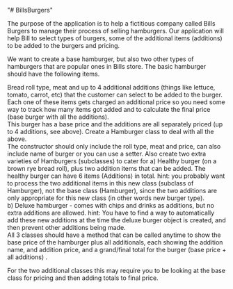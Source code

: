 "# BillsBurgers"  

The purpose of the application is to help a fictitious company called Bills Burgers to manage their process of selling hamburgers.
Our application will help Bill to select types of burgers, some of the additional items (additions) to be added to the burgers and pricing.

We want to create a base hamburger, but also two other types of hamburgers that are popular ones in Bills store.
The basic hamburger should have the following items.   

Bread roll type, meat and up to 4 additional additions (things like lettuce, tomato, carrot, etc) that the customer can select to be added to the burger.  
Each one of these items gets charged an additional price so you need some way to track how many items got added and to calculate the final price (base burger with all the additions).  
This burger has a base price and the additions are all separately priced (up to 4 additions, see above).
Create a Hamburger class to deal with all the above.  
The constructor should only include the roll type, meat and price, can also include name of burger or you can use a setter.
Also create two extra varieties of Hamburgers (subclasses) to cater for 
  a) Healthy burger (on a brown rye bread roll), plus two addition items that can be added.
  The healthy burger can have 6 items (Additions) in total.
  hint:  you probably want to process the two additional items in this new class (subclass of Hamburger),
  not the base class (Hamburger), since the two additions are only appropriate for this new class
  (in other words new burger type).  
b) Deluxe hamburger - comes with chips and drinks as additions, but no extra additions are allowed.
hint:  You have to find a way to automatically add these new additions at the time the deluxe burger object is created, and then prevent other additions being made.  
All 3 classes should have a method that can be called anytime to show the base price of the hamburger plus all additionals, each showing the addition name, and addition price, and a grand/final total for the burger (base price + all additions) . 

For the two additional classes this may require you to be looking at the base class for pricing and then adding totals to final price.
